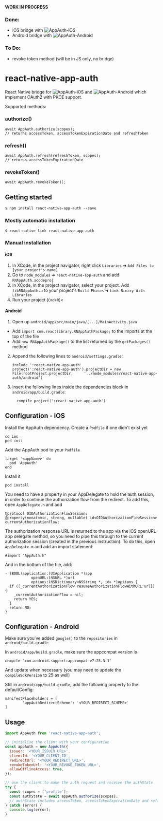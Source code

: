 **WORK IN PROGRESS**

### Done:
- iOS bridge with ![AppAuth-iOS](https://github.com/openid/AppAuth-iOS)
- Android bridge with ![AppAuth-Android](https://github.com/openid/AppAuth-Android)


### To Do:
- revoke token method (will be in JS only, no bridge)

# react-native-app-auth

React Native bridge for ![AppAuth-iOS](https://github.com/openid/AppAuth-iOS) and ![AppAuth-Android](https://github.com/openid/AppAuth-Android) which implement OAuth2 with PKCE support.

Supported methods:

### authorize()
```
await AppAuth.authorize(scopes);
// returns accessToken, accessTokenExpirationDate and refreshToken
```

### refresh()
```
await AppAuth.refresh(refreshToken, scopes);
// returns accessTokenExpirationDate
```

### revokeToken()
```
await AppAuth.revokeToken();
```

## Getting started

`$ npm install react-native-app-auth --save`

### Mostly automatic installation

`$ react-native link react-native-app-auth`


### Manual installation

#### iOS

1. In XCode, in the project navigator, right click `Libraries` ➜ `Add Files to [your project's name]`
2. Go to `node_modules` ➜ `react-native-app-auth` and add `RNAppAuth.xcodeproj`
3. In XCode, in the project navigator, select your project. Add `libRNAppAuth.a` to your project's `Build Phases` ➜ `Link Binary With Libraries`
4. Run your project (`Cmd+R`)<

#### Android

1. Open up `android/app/src/main/java/[...]/MainActivity.java`
  - Add `import com.reactlibrary.RNAppAuthPackage;` to the imports at the top of the file
  - Add `new RNAppAuthPackage()` to the list returned by the `getPackages()` method
2. Append the following lines to `android/settings.gradle`:
  	```
  	include ':react-native-app-auth'
  	project(':react-native-app-auth').projectDir = new File(rootProject.projectDir, 	'../node_modules/react-native-app-auth/android')
  	```
3. Insert the following lines inside the dependencies block in `android/app/build.gradle`:
  	```
      compile project(':react-native-app-auth')
  	```

## Configuration - iOS

Install the AppAuth dependency. Create a `Podfile` if one didn't exist yet
```
cd ios
pod init
```

Add the AppAuth pod to your `Podfile`
```
target '<appName>' do
  pod 'AppAuth'
end
```

Install it
```
pod install
```

You need to have a property in your AppDelegate to hold the auth session, in order to continue the authorization flow from the redirect. To add this, open `AppDelegate.h` and add

```objective-c.
@protocol OIDAuthorizationFlowSession;
@property(nonatomic, strong, nullable) id<OIDAuthorizationFlowSession> currentAuthorizationFlow;
```

The authorization response URL is returned to the app via the iOS openURL app delegate method, so you need to pipe this through to the current authorization session (created in the previous instruction). To do this, open `AppDelegate.m` and add an import statement:
```objective-c.
#import "AppAuth.h"
```

And in the bottom of the file, add:
```objective-c.
- (BOOL)application:(UIApplication *)app
            openURL:(NSURL *)url
            options:(NSDictionary<NSString *, id> *)options {
  if ([_currentAuthorizationFlow resumeAuthorizationFlowWithURL:url]) {
    _currentAuthorizationFlow = nil;
    return YES;
  }
  return NO;
}
```

## Configuration - Android
Make sure you've added `google()` to the `repositories` in `android/build.gradle`

In `android/app/build.gradle`, make sure the appcompat version is
```
compile "com.android.support:appcompat-v7:25.3.1"
```
And update when necessary (you may need to update the `compileSdkVersion` to 25 as well)

Still in `android/app/build.gradle`, add the following property to the defaultConfig:
```
manifestPlaceholders = [
        'appAuthRedirectScheme': '<YOUR_REDIRECT_SCHEME>'
]
```



## Usage
```javascript
import AppAuth from 'react-native-app-auth';

// initialise the client with your configuration
const appAuth = new AppAuth({
  issuer: '<YOUR_ISSUER_URL>',
  clientId: '<YOUR_CLIENT_ID',
  redirectUrl: '<YOUR_REDIRECT_URL>',
  revokeTokenUrl: '<YOUR_REVOKE_TOKEN_URL>',
  allowOfflineAccess: true,
});

// use the client to make the auth request and receive the authState
try {
  const scopes = ['profile'];
  const authState = await appAuth.authorize(scopes);
  // authState includes accessToken, accessTokenExpirationDate and refreshToken
} catch (error) {
  console.log(error);
}
```

